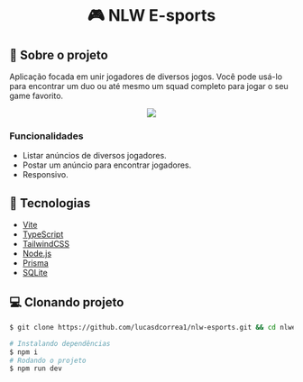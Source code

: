 <h1 align='center'>
   🎮 NLW E-sports
</h1>

## 📃 Sobre o projeto

Aplicação focada em unir jogadores de diversos jogos. Você pode usá-lo para encontrar um duo ou até mesmo um squad completo para jogar o seu game favorito.

<div display="flex" align="center">
   <img src="https://i.imgur.com/U9RzOvt.png" />
</div>

### Funcionalidades

- Listar anúncios de diversos jogadores.
- Postar um anúncio para encontrar jogadores. 
- Responsivo.

## 🚀 Tecnologias

- [Vite](https://vitejs.dev/)
- [TypeScript](https://www.typescriptlang.org/)
- [TailwindCSS](https://tailwindcss.com/)
- [Node.js](https://nodejs.org/en/)
- [Prisma](https://www.prisma.io/)
- [SQLite](https://www.sqlite.org/index.html)

## 💻 Clonando projeto

```bash
$ git clone https://github.com/lucasdcorrea1/nlw-esports.git && cd nlwesports
```

```bash
# Instalando dependências
$ npm i
# Rodando o projeto
$ npm run dev
```

